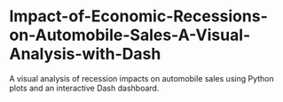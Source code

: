 # Impact-of-Economic-Recessions-on-Automobile-Sales-A-Visual-Analysis-with-Dash
A visual analysis of recession impacts on automobile sales using Python plots and an interactive Dash dashboard.
